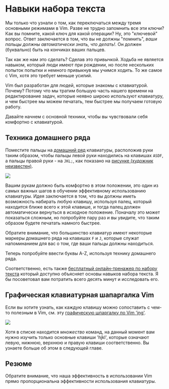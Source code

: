 # Навыки набора текста

Мы только что узнали о том, как переключаться между тремя основными режимами в Vim. Разве не трудно запомнить все эти ключи? Как вы помните, какой ключ для какой операции? Ну, это "ключевой" вопрос. Ответ заключается в том, что вы не должны "помнить", *ваши пальцы должны автоматически знать, что делать!*. Он должен (буквально) быть на кончиках ваших пальцев.

Так как же нам это сделать? Сделав это привычкой. Ходьба не является навыком, который люди имеют при рождении, но после нескольких попыток попытки и немного привыкнув мы учимся ходить. То же самое с Vim, хотя это требует меньше усилий.

Vim был разработан для людей, которые знакомы с клавиатурой. Почему? Потому что мы тратим большую часть нашего времени на редактирование задач, которые неявно широко используют клавиатуру, и чем быстрее мы можем печатать, тем быстрее мы получаем готовую работу.

Давайте начнем с основной техники, чтобы вы чувствовали себя комфортно с клавиатурой.

## Техника домашнего ряда

Поместите пальцы на [домашний ряд](https://ru.wikipedia.org/wiki/Слепой_метод_печати) клавиатуры, расположив руки таким образом, чтобы пальцы левой руки находились на клавишах `ASDF`, а пальцы правой руки - на `JKL;`, как показано на [рисунке (художник неизвестен)](http://www.bigpants.ca/juggling/images/Controls_Keyboard_HomeRow.gif).

![](img/hands_on_keyboard.gif)

Вашим рукам должно быть комфортно в этом положении, это один из самых важных шагов в обучении эффективному использованию клавиатуры. Идея заключается в том, что вы должны иметь возможность набирать любую клавишу, используя палец, который находится ближе всего к этой клавише, и тогда палец должен автоматически вернуться в исходное положение. Поначалу это может показаться сложным, но попробуйте пару раз и вы увидите, что таким образом будете печатать намного быстрее.

Обратите внимание, что большинство клавиатур имеют некоторые маркеры домашнего ряда на клавишах `F` и `J`, которые служат напоминанием для вас о том, где ваши пальцы должны находиться.

Теперь попробуйте ввести буквы A-Z, используя технику домашнего ряда.

Соответственно, есть также [бесплатный онлайн-тренажер по набору текста](http://www.typeonline.co.uk/lesson1.html) который доступно объясняет основы навыков набора текста. Я бы посоветовал вам потратить всего десять минут и исследовать его.

## Графическая клавиатурная шапаргалка Vim

Если вы хотите узнать, как каждую клавишу можно сопоставить с чем-то полезным в Vim, см. эту [графическую шпаргалку по Vim 'jng'](http://www.viemu.com/a_vi_vim_graphical_cheat_sheet_tutorial.html).

![](img/vi-vim-cheat-sheet.gif)

Хотя в списке находится *множество* команд, на данный момент вам нужно изучить только основные клавиши 'hjkl', которые означают левую, нижнюю, верхнюю и правую клавиши соответственно. Вы узнаете больше об этом в следующей главе.

## Резюме

Обратите внимание, что наша эффективность в использовании Vim прямо пропорциональна эффективности использования клавиатуры.
